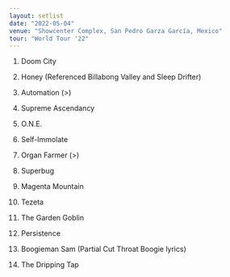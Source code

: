 ```yaml
---
layout: setlist
date: "2022-05-04"
venue: "Showcenter Complex, San Pedro Garza García, Mexico"
tour: "World Tour '22"
---
```



 1. Doom City

 2. Honey
    (Referenced Billabong Valley and Sleep Drifter)

 3. Automation
    (>)

 4. Supreme Ascendancy

 5. O.N.E.

 6. Self-Immolate

 7. Organ Farmer
    (>)

 8. Superbug

 9. Magenta Mountain

10. Tezeta

11. The Garden Goblin

12. Persistence

13. Boogieman Sam
    (Partial Cut Throat Boogie lyrics)

14. The Dripping Tap


